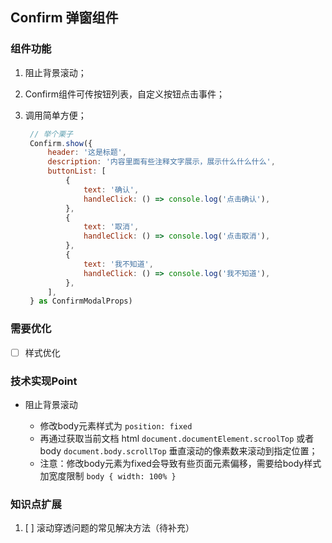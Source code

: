 ## Confirm 弹窗组件

### 组件功能

1. 阻止背景滚动；
2. Confirm组件可传按钮列表，自定义按钮点击事件；
3. 调用简单方便；

   ```JavaScript
    // 举个栗子
    Confirm.show({
        header: '这是标题',
        description: '内容里面有些注释文字展示，展示什么什么什么',
        buttonList: [
            {
                text: '确认',
                handleClick: () => console.log('点击确认'),
            },
            {
                text: '取消',
                handleClick: () => console.log('点击取消'),
            },
            {
                text: '我不知道',
                handleClick: () => console.log('我不知道'),
            },
        ],
    } as ConfirmModalProps)
   ```

### 需要优化

- [ ] 样式优化

### 技术实现Point

- 阻止背景滚动
  
  - 修改body元素样式为 `position: fixed` 
  - 再通过获取当前文档 html `document.documentElement.scroolTop` 或者 body `document.body.scrollTop` 垂直滚动的像素数来滚动到指定位置；
  - 注意：修改body元素为fixed会导致有些页面元素偏移，需要给body样式加宽度限制 `body { width: 100% } `


### 知识点扩展

1. [ ] 滚动穿透问题的常见解决方法（待补充）